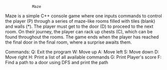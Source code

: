 				Maze

Maze is a simple C++ console game where one inputs commands to control the 
player (P) through a series of maze-like rooms filled with tiles (blank)
and walls (*). The player must get to the door (D) to proceed to the next room.
On their journey, the player can rack up chests (C), which can be found
throughout the rooms. The game ends when the player has reached the final door 
in the final room, where a surprise awaits them.

Commands:
Q: Exit the program
W: Move up
A: Move left
S: Move down
D: Move right
H: Print a list of all available commands
G: Print Player's score
F: Find a path to a door using DFS and print the path
